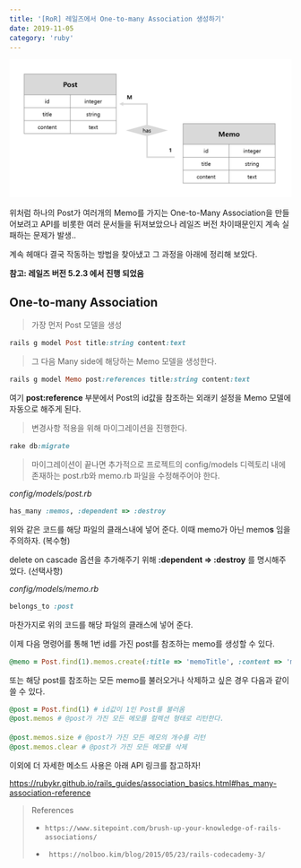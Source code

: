 ```yaml
---
title: '[RoR] 레일즈에서 One-to-many Association 생성하기'
date: 2019-11-05
category: 'ruby'
---
```


![one-to-many-erd](../../assets/2019-10-28-rails-model-associations-tip/Capture_1.png)

위처럼 하나의 Post가 여러개의 Memo를 가지는 One-to-Many Association을 만들어보려고 API를 비롯한 여러 문서들을 뒤져보았으나 레일즈 버전 차이때문인지 계속 실패하는 문제가 발생..

계속 헤매다 결국 작동하는 방법을 찾아냈고 그 과정을 아래에 정리해 보았다.

**참고: 레일즈 버전 5.2.3 에서 진행 되었음** 



## One-to-many Association

> 가장 먼저 Post 모델을 생성

```ruby
rails g model Post title:string content:text
```



>  그 다음 Many side에 해당하는 Memo 모델을 생성한다.

```ruby
rails g model Memo post:references title:string content:text
```

여기 **post:reference**  부분에서 Post의 id값을 참조하는 외래키 설정을 Memo 모델에 자동으로 해주게 된다.



>  변경사항 적용을 위해 마이그레이션을 진행한다.

```ruby
rake db:migrate
```



> 마이그레이션이 끝나면 추가적으로 프로젝트의 config/models 디렉토리 내에 존재하는 post.rb와 memo.rb 파일을 수정해주어야 한다.

*config/models/post.rb*

```ruby
has_many :memos, :dependent => :destroy
```

위와 같은 코드를 해당 파일의 클래스내에 넣어 준다. 이때 memo가 아닌 memo**s** 임을 주의하자. (복수형)

delete on cascade 옵션을 추가해주기 위해 **:dependent => :destroy** 를 명시해주었다. (선택사항)



*config/models/memo.rb*

```ruby
belongs_to :post
```

마찬가지로 위의 코드를 해당 파일의 클래스에 넣어 준다.



이제 다음 명령어를 통해 1번 id를 가진 post를 참조하는 memo를 생성할 수 있다.

```ruby
@memo = Post.find(1).memos.create(:title => 'memoTitle', :content => 'memoContent')
```



또는 해당 post를 참조하는 모든 memo를 불러오거나 삭제하고 싶은 경우 다음과 같이 쓸 수 있다.

```ruby
@post = Post.find(1) # id값이 1인 Post를 불러옴
@post.memos # @post가 가진 모든 메모를 컬렉션 형태로 리턴한다.

@post.memos.size # @post가 가진 모든 메모의 개수를 리턴
@post.memos.clear # @post가 가진 모든 메모를 삭제
```



이외에 더 자세한 메소드 사용은 아래 API 링크를 참고하자!

 https://rubykr.github.io/rails_guides/association_basics.html#has_many-association-reference 




> References
>
> *     https://www.sitepoint.com/brush-up-your-knowledge-of-rails-associations/ 
> *      https://nolboo.kim/blog/2015/05/23/rails-codecademy-3/ 